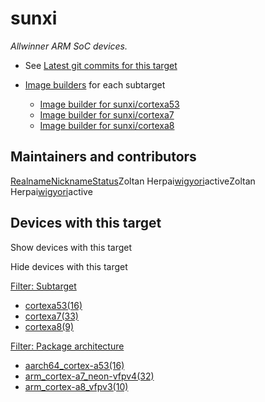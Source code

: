 # sunxi

*Allwinner ARM SoC devices.*

- See [Latest git commits for this target](https://git.openwrt.org/?p=openwrt%2Fopenwrt.git&a=search&h=HEAD&st=commit&s=sunxi%3A "https://git.openwrt.org/?p=openwrt/openwrt.git&a=search&h=HEAD&st=commit&s=sunxi:")
- [Image builders](/docs/guide-user/additional-software/imagebuilder "docs:guide-user:additional-software:imagebuilder") for each subtarget
  
  - [Image builder for sunxi/cortexa53](http://downloads.openwrt.org/snapshots/targets/sunxi/cortexa53/openwrt-imagebuilder-sunxi-cortexa53.Linux-x86_64.tar.xz "http://downloads.openwrt.org/snapshots/targets/sunxi/cortexa53/openwrt-imagebuilder-sunxi-cortexa53.Linux-x86_64.tar.xz")
  - [Image builder for sunxi/cortexa7](http://downloads.openwrt.org/snapshots/targets/sunxi/cortexa7/openwrt-imagebuilder-sunxi-cortexa7.Linux-x86_64.tar.xz "http://downloads.openwrt.org/snapshots/targets/sunxi/cortexa7/openwrt-imagebuilder-sunxi-cortexa7.Linux-x86_64.tar.xz")
  - [Image builder for sunxi/cortexa8](http://downloads.openwrt.org/snapshots/targets/sunxi/cortexa8/openwrt-imagebuilder-sunxi-cortexa8.Linux-x86_64.tar.xz "http://downloads.openwrt.org/snapshots/targets/sunxi/cortexa8/openwrt-imagebuilder-sunxi-cortexa8.Linux-x86_64.tar.xz")

## Maintainers and contributors

[Realname](/docs/techref/targets/sunxi?datasrt=realname "Sort by this column")[Nickname](/docs/techref/targets/sunxi?datasrt=nickname "Sort by this column")[Status](/docs/techref/targets/sunxi?datasrt=status "Sort by this column")Zoltan Herpai[wigyori](/developers/wigyori "developers:wigyori")activeZoltan Herpai[wigyori](/developers/wigyori "developers:wigyori")active

## Devices with this target

Show devices with this target

Hide devices with this target

[Filter: Subtarget](#folded_34e574a9c97cd2b5e38a35a1c0688d28_1)

- [cortexa53(16)](/docs/techref/targets/sunxi?dataflt%5B0%5D=subtarget_%3Dcortexa53 "Show pages matching 'cortexa53'")
- [cortexa7(33)](/docs/techref/targets/sunxi?dataflt%5B0%5D=subtarget_%3Dcortexa7 "Show pages matching 'cortexa7'")
- [cortexa8(9)](/docs/techref/targets/sunxi?dataflt%5B0%5D=subtarget_%3Dcortexa8 "Show pages matching 'cortexa8'")

[Filter: Package architecture](#folded_34e574a9c97cd2b5e38a35a1c0688d28_2)

- [aarch64\_cortex-a53(16)](/docs/techref/targets/sunxi?dataflt%5B0%5D=package%20architecture_%3Daarch64_cortex-a53 "Show pages matching 'aarch64_cortex-a53'")
- [arm\_cortex-a7\_neon-vfpv4(32)](/docs/techref/targets/sunxi?dataflt%5B0%5D=package%20architecture_%3Darm_cortex-a7_neon-vfpv4 "Show pages matching 'arm_cortex-a7_neon-vfpv4'")
- [arm\_cortex-a8\_vfpv3(10)](/docs/techref/targets/sunxi?dataflt%5B0%5D=package%20architecture_%3Darm_cortex-a8_vfpv3 "Show pages matching 'arm_cortex-a8_vfpv3'")
